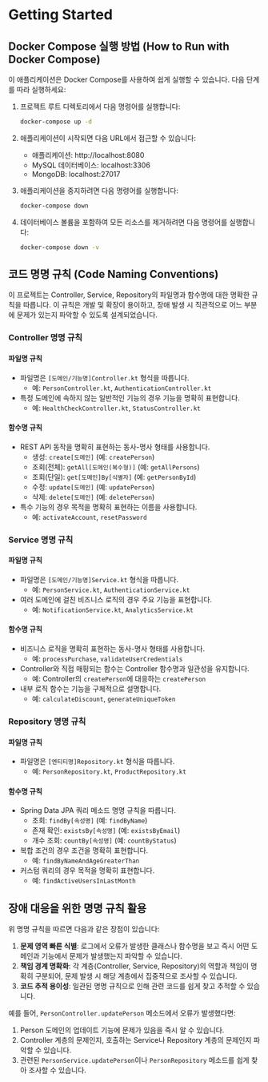 # Getting Started

## Docker Compose 실행 방법 (How to Run with Docker Compose)

이 애플리케이션은 Docker Compose를 사용하여 쉽게 실행할 수 있습니다. 다음 단계를 따라 실행하세요:

1. 프로젝트 루트 디렉토리에서 다음 명령어를 실행합니다:
   ```bash
   docker-compose up -d
   ```

2. 애플리케이션이 시작되면 다음 URL에서 접근할 수 있습니다:
   - 애플리케이션: http://localhost:8080
   - MySQL 데이터베이스: localhost:3306
   - MongoDB: localhost:27017

3. 애플리케이션을 중지하려면 다음 명령어를 실행합니다:
   ```bash
   docker-compose down
   ```

4. 데이터베이스 볼륨을 포함하여 모든 리소스를 제거하려면 다음 명령어를 실행합니다:
   ```bash
   docker-compose down -v
   ```

## 코드 명명 규칙 (Code Naming Conventions)

이 프로젝트는 Controller, Service, Repository의 파일명과 함수명에 대한 명확한 규칙을 따릅니다. 이 규칙은 개발 및 확장이 용이하고, 장애 발생 시 직관적으로 어느 부분에 문제가 있는지 파악할 수 있도록 설계되었습니다.

### Controller 명명 규칙

#### 파일명 규칙
- 파일명은 `[도메인/기능명]Controller.kt` 형식을 따릅니다.
  - 예: `PersonController.kt`, `AuthenticationController.kt`
- 특정 도메인에 속하지 않는 일반적인 기능의 경우 기능을 명확히 표현합니다.
  - 예: `HealthCheckController.kt`, `StatusController.kt`

#### 함수명 규칙
- REST API 동작을 명확히 표현하는 동사-명사 형태를 사용합니다.
  - 생성: `create[도메인]` (예: `createPerson`)
  - 조회(전체): `getAll[도메인(복수형)]` (예: `getAllPersons`)
  - 조회(단일): `get[도메인]By[식별자]` (예: `getPersonById`)
  - 수정: `update[도메인]` (예: `updatePerson`)
  - 삭제: `delete[도메인]` (예: `deletePerson`)
- 특수 기능의 경우 목적을 명확히 표현하는 이름을 사용합니다.
  - 예: `activateAccount`, `resetPassword`

### Service 명명 규칙

#### 파일명 규칙
- 파일명은 `[도메인/기능명]Service.kt` 형식을 따릅니다.
  - 예: `PersonService.kt`, `AuthenticationService.kt`
- 여러 도메인에 걸친 비즈니스 로직의 경우 주요 기능을 표현합니다.
  - 예: `NotificationService.kt`, `AnalyticsService.kt`

#### 함수명 규칙
- 비즈니스 로직을 명확히 표현하는 동사-명사 형태를 사용합니다.
  - 예: `processPurchase`, `validateUserCredentials`
- Controller와 직접 매핑되는 함수는 Controller 함수명과 일관성을 유지합니다.
  - 예: Controller의 `createPerson`에 대응하는 `createPerson`
- 내부 로직 함수는 기능을 구체적으로 설명합니다.
  - 예: `calculateDiscount`, `generateUniqueToken`

### Repository 명명 규칙

#### 파일명 규칙
- 파일명은 `[엔티티명]Repository.kt` 형식을 따릅니다.
  - 예: `PersonRepository.kt`, `ProductRepository.kt`

#### 함수명 규칙
- Spring Data JPA 쿼리 메소드 명명 규칙을 따릅니다.
  - 조회: `findBy[속성명]` (예: `findByName`)
  - 존재 확인: `existsBy[속성명]` (예: `existsByEmail`)
  - 개수 조회: `countBy[속성명]` (예: `countByStatus`)
- 복합 조건의 경우 조건을 명확히 표현합니다.
  - 예: `findByNameAndAgeGreaterThan`
- 커스텀 쿼리의 경우 목적을 명확히 표현합니다.
  - 예: `findActiveUsersInLastMonth`

## 장애 대응을 위한 명명 규칙 활용

위 명명 규칙을 따르면 다음과 같은 장점이 있습니다:

1. **문제 영역 빠른 식별**: 로그에서 오류가 발생한 클래스나 함수명을 보고 즉시 어떤 도메인과 기능에서 문제가 발생했는지 파악할 수 있습니다.
2. **책임 경계 명확화**: 각 계층(Controller, Service, Repository)의 역할과 책임이 명확히 구분되어, 문제 발생 시 해당 계층에서 집중적으로 조사할 수 있습니다.
3. **코드 추적 용이성**: 일관된 명명 규칙으로 인해 관련 코드를 쉽게 찾고 추적할 수 있습니다.

예를 들어, `PersonController.updatePerson` 메소드에서 오류가 발생했다면:
1. Person 도메인의 업데이트 기능에 문제가 있음을 즉시 알 수 있습니다.
2. Controller 계층의 문제인지, 호출하는 Service나 Repository 계층의 문제인지 파악할 수 있습니다.
3. 관련된 `PersonService.updatePerson`이나 `PersonRepository` 메소드를 쉽게 찾아 조사할 수 있습니다.
